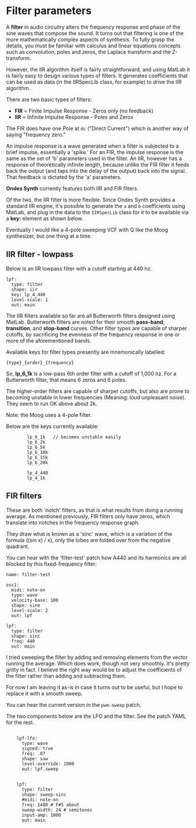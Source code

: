 
# Filter parameters

A **filter** in audio circuitry alters the frequency response and phase of the sine waves that compose the sound. It turns out that filtering is one of the more mathematically complex aspects of synthesis. To fully grasp the details, you must be familiar with calculus and linear equations concepts such as convolution, poles and zeros, the Laplace transform and the Z-transform.   

However, the IIR algorithm itself is fairly straightforward, and using MatLab it is fairly easy to design various types of filters. It generates coefficients that can be used as data (in the IIRSpecLib class, for example) to drive the IIR algorithm.  

There are two basic types of filters: 
 - **FIR** = Finite Impulse Response - Zeros only (no feedback) 
 - **IIR** = Infinite Impulse Response - Poles and Zeros

The FIR does have one Pole at `dc` ("Direct Current") which is another way of saying "frequency zero."

An impulse response is a wave generated when a filter is subjected to a brief impulse, essentially a 'spike.' For an FIR, the impulse response is the same as the set of 'b' parameters used in the filter. An IIR, however has a response of theoretically infinite length, because unlike the FIR filter it feeds back the output (and taps into the delay of the output) back into the signal. That feedback is dictated by the 'a' parameters.  

**Ondes Synth** currently features both IIR and FIR filters. 

Of the two, the IIR filter is more flexible. Since Ondes Synth provides a standard IIR engine, it's possible to generate the `a` and `b` coefficients using MatLab, and plug in the data to the `IIRSpecLib` class for it to be available via a **key:** element as shown below.  

Eventually I would like a 4-pole sweeping VCF with Q like the Moog synthesizer, but one thing at a time. 

## IIR filter - lowpass  

Below is an IIR lowpass filter with a cutoff starting at 440 hz. 
```
lpf:
  type: filter
  shape: iir
  key: lp_4_440
  level-scale: 1
  out: main
```

The IIR filters available so far are all Butterworth filters designed
using MatLab. Butterworth filters are noted for their smooth **pass-band**, **transition**, and **stop-band** curves. Other filter types are capable of sharper cutoffs, by sacrificing the evenness of the frequency response in one or more of the aforementioned bands. 
 
Available keys for filter types presently are mnemonically labelled:

    {type}_{order}_{frequency}
    
So, **lp_6_1k** is a low-pass 6th order filter with a cutoff of 1,000 hz. For a Butterworth filter, that means 6 zeros and 6 poles.     

The higher-order filters are capable of sharper cutoffs, but also are prone to becoming unstable in lower frequencies (Meaning: loud unpleasant noise). They seem to run OK above about 2k.  

Note: the Moog uses a 4-pole filter.

Below are the keys currently available:

``` 
        lp_6_1k   // becomes unstable easily
        lp_6_2k
        lp_6_5k
        lp_6_10k
        lp_6_15k
        lp_6_20k
        
        lp_4_440
        lp_4_1k
```

## FIR filters 

These are both 'notch' filters, as that is what results from doing a running average. As mentioned previously, FIR filters only have zeros, which translate into notches in the frequency response graph. 

They draw what is known as a 'sinc' wave, which is a variation of the formula ((sin x) / x), only the lobes are folded over from the negative quadrant. 

You can hear with the 'filter-test' patch how A440 and its harmonics are all blocked by this fixed-frequency filter:
```
name: filter-test

osc1:
  midi: note-on
  type: wave
  velocity-base: 100
  shape: sine
  level-scale: 2
  out: lpf

lpf:
  type: filter
  shape: sinc
  freq: 440
  out: main
```


I tried sweeping the filter by adding and removing elements from the vector running the average. Which does work, though not very smoothly. It's pretty gritty in fact.  I believe the right way would be to adjust the coefficients of the filter rather than adding and subtracting them. 

For now I am leaving it as-is in case it turns out to be useful, but I hope to replace it with a smooth sweep.

You can hear the current version in the `pwm-sweep` patch. 

The two components below are the LFO and the filter. See the patch YAML for the rest. 
```

    lpf-lfo:
      type: wave
      signed: true
      freq: .07
      shape: saw
      level-override: 1000
      out: lpf.sweep


    lpf:
      type: filter
      shape: sweep-sinc
      #midi: note-on
      freq: 1480 # F#5 about
      sweep-width: 24 # semitones
      input-amp: 1000
      out: main
```